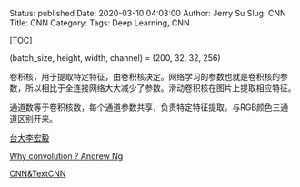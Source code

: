 Status: published
Date: 2020-03-10 04:03:00
Author: Jerry Su
Slug: CNN
Title: CNN
Category: 
Tags: Deep Learning, CNN

[TOC]

(batch_size, height, width, channel) = (200, 32, 32, 256)

卷积核，用于提取特定特征，由卷积核决定。网络学习的参数也就是卷积核的参数，所以相比于全连接网络大大减少了参数。滑动卷积核在图片上提取相应特征。

通道数等于卷积核数，每个通道参数共享，负责特定特征提取。与RGB颜色三通道区别开来。

[台大李宏毅](https://www.bilibili.com/video/av94519857?p=14)

[Why convolution ? Andrew Ng](https://www.bilibili.com/video/av66646276?p=11)

[CNN&TextCNN](https://aistudio.baidu.com/aistudio/projectdetail/121630)
